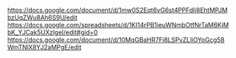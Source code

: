 https://docs.google.com/document/d/1mw0S2Eqt6vG6st4PPFdIj8EhtMPJMbzUqZWu8Ah6S9U/edit
https://docs.google.com/spreadsheets/d/1KI14rPB1ieuWNmbOtfNrTaM6KjMbK_YJCak5UXzlgeI/edit#gid=0
https://docs.google.com/document/d/10MqGBaHR7Fj8LSPyZLliOYoGcg58WmTNlX8YJ2aMPgE/edit
